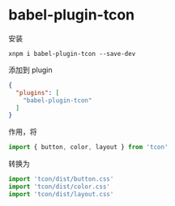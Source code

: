 # babel-plugin-tcon

安装

```
xnpm i babel-plugin-tcon --save-dev
```

添加到 plugin

```json
{
  "plugins": [
    "babel-plugin-tcon"
  ]
}
```

作用，将

```js
import { button, color, layout } from 'tcon'
```

转换为

```js
import 'tcon/dist/button.css'
import 'tcon/dist/color.css'
import 'tcon/dist/layout.css'
```
